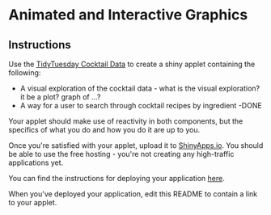 # Animated and Interactive Graphics

## Instructions

Use the [TidyTuesday Cocktail Data](https://github.com/rfordatascience/tidytuesday/blob/master/data/2020/2020-05-26/readme.md) to create a shiny applet containing the following:

- A visual exploration of the cocktail data - what is the visual exploration? it be a plot? graph of ...?
- A way for a user to search through cocktail recipes by ingredient -DONE

Your applet should make use of reactivity in both components, but the specifics of what you do and how you do it are up to you.

Once you're satisfied with your applet, upload it to [ShinyApps.io](https://www.shinyapps.io/). You should be able to use the free hosting - you're not creating any high-traffic applications yet. 

You can find the instructions for deploying your application [here](https://docs.rstudio.com/shinyapps.io/getting-started.html#working-with-shiny-for-r).

When you've deployed your application, edit this README to contain a link to your applet.
